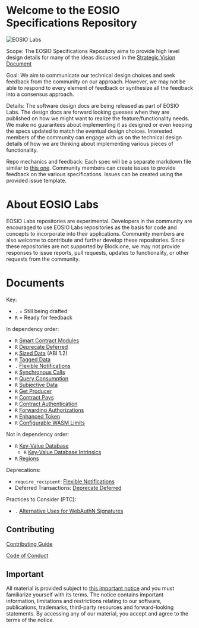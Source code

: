 # Welcome to the EOSIO Specifications Repository

![EOSIO Labs](https://img.shields.io/badge/EOSIO-Labs-5cb3ff.svg)

Scope: The  EOSIO Specifications Repository aims to provide high level design details
for many of the ideas discussed in the
[Strategic Vision Document](https://eos.io/strategic-vision/)

Goal: We aim to communicate our technical design choices and seek feedback from
the community on our approach. However, we may not be able to respond to every
element of feedback or synthesize all the feedback into a consensus approach.

Details: The software design docs are being released as part of EOSIO Labs.
The design docs are forward looking guesses when they are published on how we
might want to realize the feature/functionality needs. We make no guarantees
about implementing it as designed or even keeping the specs updated to match
the eventual design choices. Interested members of the community can engage
with us on the technical design details of how we are thinking about
implementing various pieces of functionality.

Repo mechanics and feedback: Each spec will be a separate markdown file
similar to [this one](esr_enhanced_token.md).
Community members can create issues to provide feedback on the various
specifications. Issues can be created using the provided issue template.

# About EOSIO Labs

EOSIO Labs repositories are experimental.  Developers in the community are 
encouraged to use EOSIO Labs repositories as the basis for code and concepts
to incorporate into their applications. Community members are also welcome
to contribute and further develop these repositories. Since these repositories
are not supported by Block.one, we may not provide responses to issue reports,
pull requests, updates to functionality, or other requests from the community.

# Documents

Key:
* `.` = Still being drafted
* `R` = Ready for feedback

In dependency order:
* `R` [Smart Contract Modules](esr_smart_contract_modules.md)
* `R` [Deprecate Deferred](esr_deprecate_deferred.md)
* `R` [Sized Data](esr_sized_data.md) (ABI 1.2)
* `R` [Tagged Data](esr_tagged_data.md)
* `.` [Flexible Notifications](esr_flexible_notify.md)
* `R` [Synchronous Calls](esr_synchronous_calls.md)
* `R` [Query Consumption](esr_query_consumption.md)
* `R` [Subjective Data](esr_subjective_data.md)
* `R` [Get Producer](esr_get_producer.md)
* `R` [Contract Pays](esr_contract_pays.md)
* `R` [Contract Authentication](esr_contract_trx_auth.md)
* `R` [Forwarding Authorizations](esr_contract_fwd_auth.md)
* `R` [Enhanced Token](esr_enhanced_token.md)
* `R` [Configurable WASM Limits](esr_configurable_wasm_limits.md)

Not in dependency order:
* `R` [Key-Value Database](esr_key_value_database.md)
  * `R` [Key-Value Database Intrinsics](esr_key_value_database_intrinsics.md)
* `R` [Regions](esr_regions.md)

Deprecations:
* `require_recipient`: [Flexible Notifications](esr_flexible_notify.md)
* Deferred Transactions: [Deprecate Deferred](esr_deprecate_deferred.md)

Practices to Consider (PTC):
* `.` [Alternative Uses for WebAuthN Signatures](ptc_webauthn_alt_use.md)

## Contributing

[Contributing Guide](./CONTRIBUTING.md)

[Code of Conduct](./CONTRIBUTING.md#conduct)

## Important

All material is provided subject to [this important notice](./IMPORTANT.md) and you must familiarize yourself with its terms. The notice contains important information, limitations and restrictions relating to our software, publications, trademarks, third-party resources and forward-looking statements. By accessing any of our material, you accept and agree to the terms of the notice.
